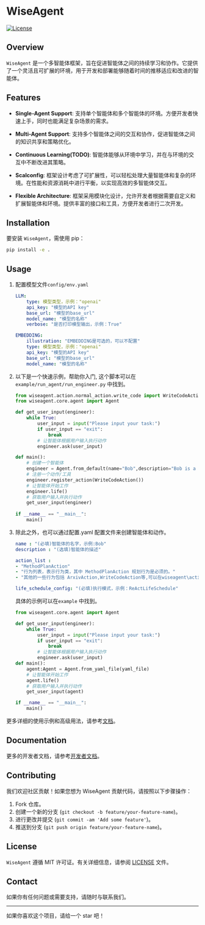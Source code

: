 # WiseAgent

[![License](https://img.shields.io/badge/License-MIT-blue.svg)](https://opensource.org/licenses/MIT)

## Overview

`WiseAgent` 是一个多智能体框架，旨在促进智能体之间的持续学习和协作。它提供了一个灵活且可扩展的环境，用于开发和部署能够随着时间的推移适应和改进的智能体。

## Features

- **Single-Agent Support**: 支持单个智能体和多个智能体的环境。方便开发者快速上手，同时也能满足复杂场景的需求。
- **Multi-Agent Support**: 支持多个智能体之间的交互和协作，促进智能体之间的知识共享和策略优化。

- **Continuous Learning(TODO)**: 智能体能够从环境中学习，并在与环境的交互中不断改进其策略。
- **Scalconfig**: 框架设计考虑了可扩展性，可以轻松处理大量智能体和复杂的环境。在性能和资源消耗中进行平衡，以实现高效的多智能体交互。
- **Flexible Architecture**: 框架采用模块化设计，允许开发者根据需要自定义和扩展智能体和环境。提供丰富的接口和工具，方便开发者进行二次开发。

## Installation

要安装 `WiseAgent`，需使用 pip：

```bash
pip install -e .
```

## Usage

1. 配置模型文件`config/env.yaml`
    ```yaml
    LLM:
        type: 模型类型，示例："openai"
        api_key: "模型的API key" 
        base_url: "模型的base_url"
        model_name: "模型的名称"
        verbose: "是否打印模型输出，示例：True"

    EMBEDDING:
        illustration: "EMBEDDING是可选的，可以不配置"
        type: 模型类型，示例："openai"
        api_key: "模型的API key" 
        base_url: "模型的base_url"
        model_name: "模型的名称"


    ```

2. 以下是一个快速示例，帮助你入门, 这个脚本可以在`example/run_agent/run_engineer.py` 中找到。

    ```python
    from wiseagent.action.normal_action.write_code import WriteCodeAction
    from wiseagent.core.agent import Agent

    def get_user_input(engineer):
        while True:
            user_input = input("Please input your task:")
            if user_input == "exit":
                break
            # 让智能体根据用户输入执行动作
            engineer.ask(user_input)

    def main():
        # 创建一个智能体
        engineer = Agent.from_default(name="Bob",description="Bob is a engineer")
        # 注册一个动作/工具
        engineer.register_action(WriteCodeAction())
        # 让智能体开始工作
        engineer.life()
        # 获取用户输入并执行动作
        get_user_input(engineer)
        
    if __name__ == "__main__":
        main()
    ```

3. 除此之外，也可以通过配置.yaml 配置文件来创建智能体和动作。

    ```yaml
    name : "(必填)智能体的名字，示例:Bob" 
    description : "(选填)智能体的描述"

    action_list :
    - "MethodPlanAction"
    - "行为列表，表示行为类，其中 MethodPlanAction 规划行为是必须的。"
    - "其他的一些行为包括 ArxivAction,WriteCodeAction等,可以在wiseagent\action\normal_action中找到。"

    life_schedule_config: "(必填)执行模式，示例：ReActLifeSchedule"
    ```
    具体的示例可以在`example` 中找到。

    ```python
    from wiseagent.core.agent import Agent

    def get_user_input(engineer):
        while True:
            user_input = input("Please input your task:")
            if user_input == "exit":
                break
            # 让智能体根据用户输入执行动作
            engineer.ask(user_input)
    def main():
        agent:Agent = Agent.from_yaml_file(yaml_file)
        # 让智能体开始工作
        agent.life()
        # 获取用户输入并执行动作
        get_user_input(agent)

    if __name__ == "__main__":
        main()
    ```

更多详细的使用示例和高级用法，请参考[文档](#documentation)。
## Documentation


更多的开发者文档，请参考[开发者文档](#developer-documentation)。

## Contributing

我们欢迎社区贡献！如果您想为 WiseAgent 贡献代码，请按照以下步骤操作：

1. Fork 仓库。
2. 创建一个新的分支 (`git checkout -b feature/your-feature-name`)。
3. 进行更改并提交 (`git commit -am 'Add some feature'`)。
4. 推送到分支 (`git push origin feature/your-feature-name`)。

## License


`WiseAgent` 遵循 MIT 许可证。有关详细信息，请参阅 [LICENSE](LICENSE) 文件。

## Contact


如果你有任何问题或需要支持，请随时与联系我们。

---
如果你喜欢这个项目，请给一个 star 吧！



